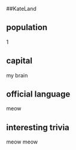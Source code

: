 ##KateLand
## population
1

## capital
my brain
 
## official language
meow

## interesting trivia
meow meow
